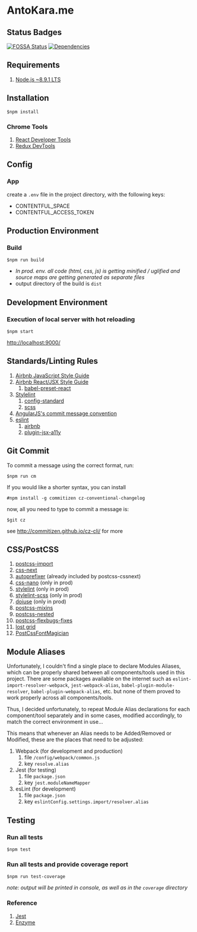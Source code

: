 # AntoKara.me

## Status Badges

[![FOSSA Status][licenses]][licenses-url]
[![Dependencies][deps]][deps-url]

## Requirements

1. [Node.js ~8.9.1 LTS](https://nodejs.org/en/)

## Installation

`$npm install`

### Chrome Tools

1. [React Developer Tools](https://chrome.google.com/webstore/detail/react-developer-tools/fmkadmapgofadopljbjfkapdkoienihi)
1. [Redux DevTools](https://chrome.google.com/webstore/detail/redux-devtools/lmhkpmbekcpmknklioeibfkpmmfibljd)

## Config

### App

create a `.env` file in the project directory, with the following keys:

* CONTENTFUL_SPACE
* CONTENTFUL_ACCESS_TOKEN

## Production Environment

### Build

`$npm run build`

* *In prod. env. all code (html, css, js) is getting minified / uglified and source maps are getting generated as separate files*
* output directory of the build is `dist`

## Development Environment

### Execution of local server with hot reloading

`$npm start`

<http://localhost:9000/>

## Standards/Linting Rules

1. [Airbnb JavaScript Style Guide](http://airbnb.io/javascript/)
1. [Airbnb React/JSX Style Guide](https://github.com/airbnb/javascript/tree/master/react)
    1. [babel-preset-react](https://github.com/babel/babel/tree/master/packages/babel-preset-react)
1. [Stylelint](https://stylelint.io/user-guide/rules/)
    1. [config-standard](https://github.com/stylelint/stylelint-config-standard)
    1. [scss](https://github.com/kristerkari/stylelint-scss)
1. [AngularJS's commit message convention](https://github.com/angular/angular.js/blob/master/DEVELOPERS.md#commits)
1. [eslint](https://eslint.org/)
    1. [airbnb](https://www.npmjs.com/package/eslint-config-airbnb)
    1. [plugin-jsx-a11y](https://github.com/evcohen/eslint-plugin-jsx-a11y>)

## Git Commit

To commit a message using the correct format, run:

`$npm run cm`

If you would like a shorter syntax, you can install

`#npm install -g commitizen cz-conventional-changelog`

now, all you need to type to commit a message is:

`$git cz`

see <http://commitizen.github.io/cz-cli/> for more

## CSS/PostCSS

1. [postcss-import](https://github.com/postcss/postcss-import)
1. [css-next](http://cssnext.io/features/)
1. [autoprefixer](https://github.com/postcss/autoprefixer) (already included by postcss-cssnext)
1. [css-nano](http://cssnano.co/) (only in prod)
1. [stylelint](https://stylelint.io/) (only in prod)
1. [stylelint-scss](https://github.com/kristerkari/stylelint-scss) (only in prod)
1. [doiuse](https://github.com/anandthakker/doiuse) (only in prod)
1. [postcss-mixins](https://github.com/postcss/postcss-mixins)
1. [postcss-nested](https://github.com/postcss/postcss-nested)
1. [postcss-flexbugs-fixes](https://github.com/luisrudge/postcss-flexbugs-fixes)
1. [lost grid](https://github.com/peterramsing/lost)
1. [PostCssFontMagician](https://github.com/jonathantneal/postcss-font-magician)

## Module Aliases

Unfortunately, I couldn't find a single place to declare Modules Aliases, which can be properly shared between all components/tools used in this project. There are some packages available on the internet such as `eslint-import-resolver-webpack`, `jest-webpack-alias`, `babel-plugin-module-resolver`, `babel-plugin-webpack-alias`, etc. but none of them proved to work properly across all components/tools.

Thus, I decided unfortunately, to repeat Module Alias declarations for each component/tool separately and in some cases, modified accordingly, to match the correct environment in use...

This means that whenever an Alias needs to be Added/Removed or Modified, these are the places that need to be adjusted:

1. Webpack (for development and production)
    1. file `/config/webpack/common.js`
    1. key `resolve.alias`
1. Jest (for testing)
    1. file `package.json`
    1. key `jest.moduleNameMapper`
1. esLint (for development)
    1. file `package.json`
    1. key `eslintConfig.settings.import/resolver.alias`

## Testing

### Run all tests

`$npm test`

### Run all tests and provide coverage report

`$npm run test-coverage`

_note: output will be printed in console, as well as in the `coverage` directory_

### Reference

1. [Jest](https://facebook.github.io/jest/docs/en/getting-started.html)
1. [Enzyme](http://airbnb.io/enzyme/)

[deps]: https://david-dm.org/antokara/antokara.me.svg
[deps-url]: https://david-dm.org/antokara/antokara.me

[licenses]: https://app.fossa.io/api/projects/git%2Bgithub.com%2Fantokara%2Fantokara.me.svg?type=shield
[licenses-url]: https://app.fossa.io/projects/git%2Bgithub.com%2Fantokara%2Fantokara.me?ref=badge_shield
